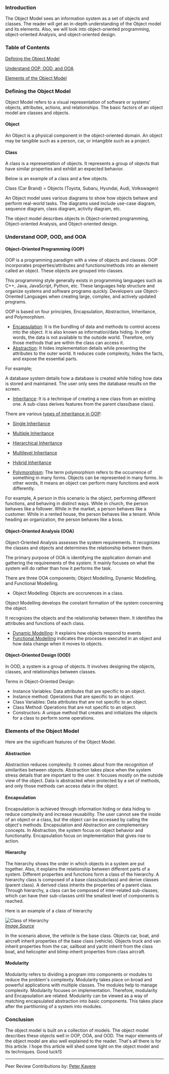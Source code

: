 ### Introduction
The Object Model sees an information system as a set of objects and classes. The reader will get an in-depth understanding of the Object model and its elements. Also, we will look into object-oriented programming, object-oriented Analysis, and object-oriented design.

### Table of Contents
[Defining the Object Model](#defining-the-object-model)

[Understand OOP, OOD, and OOA](#understand-oop-ood-and-ooa)

[Elements of the Object Model](#elements-of-the-object-model)

### Defining the Object Model
Object Model refers to a visual representation of software or systems' objects, attributes, actions, and relationships. The basic factors of an object model are classes and objects.

#### Object
An Object is a physical component in the object-oriented domain. An object may be tangible such as a person, car, or intangible such as a project.

#### Class
A class is a representation of objects. It represents a group of objects that have similar properties and exhibit an expected behavior.

Below is an example of a class and a few objects.

Class (Car Brand) = Objects (Toyota, Subaru, Hyundai, Audi, Volkswagen)

An Object model uses various diagrams to show how objects behave and perform real-world tasks. The diagrams used include use-case diagram, sequence diagram, class diagram, activity diagram, etc.

The object model describes objects in Object-oriented programming, Object-oriented Analysis, and Object-oriented design.

### Understand OOP, OOD, and OOA

#### Object-Oriented Programming (OOP)
OOP is a programming paradigm with a view of objects and classes. OOP incorporates properties/attributes and functions/methods into an element called an object. These objects are grouped into classes.

This programming style generally exists in programming languages such as C++, Java, JavaScript, Python, etc. These languages help structure and organize systems and software programs quickly. Developers use Object-Oriented Languages when creating large, complex, and actively updated programs.

OOP is based on four principles, Encapsulation, Abstraction, Inheritance, and Polymorphism.

- [Encapsulation](https://en.wikipedia.org/wiki/Encapsulation_(computer_programming)): It is the bundling of data and methods to control access into the object. It is also known as information/data hiding. In other words, the data is not available to the outside world. Therefore, only those methods that are within the class can access it.
- [Abstraction](https://stackify.com/oop-concept-abstraction/#:~:text=Abstraction%20is%20one%20of%20the,unnecessary%20details%20from%20the%20user.&amp;text=That&#39;s%20a%20very%20generic%20concept,everywhere%20in%20the%20real%20world.): It hides implementation details while presenting the attributes to the outer world. It reduces code complexity, hides the facts, and expose the essential parts.

For example;

A database system details how a database is created while hiding how data is stored and maintained. The user only sees the database results on the screen.

- [Inheritance](https://en.wikipedia.org/wiki/Inheritance_(object-oriented_programming)): It is a technique of creating a new class from an existing one. A sub-class derives features from the parent class(base class).

There are various [types of inheritance in OOP](https://en.wikipedia.org/wiki/Inheritance_(object-oriented_programming)):

- [Single Inheritance](https://www.techopedia.com/definition/22104/single-inheritance#:~:text=Definition%20%2D%20What%20does%20Single%20Inheritance,features%20to%20the%20existing%20code.)
- [Multiple Inheritance](https://en.wikipedia.org/wiki/Multiple_inheritance#:~:text=Multiple%20inheritance%20is%20a%20feature,parent%20object%20or%20parent%20class.)
- [Hierarchical Inheritance](http://www.trytoprogram.com/cplusplus-programming/hierarchical-inheritance/)
- [Multilevel Inheritance](https://www.w3schools.com/cpp/cpp_inheritance_multilevel.asp)
- [Hybrid Inheritance](https://www.oreilly.com/library/view/object-oriented-programming/9789332503663/xhtml/head-0487.xhtml)

- [Polymorphism](https://www.tutorialspoint.com/java/java_polymorphism.htm#:~:text=Polymorphism%20is%20the%20ability%20of,to%20a%20child%20class%20object.&amp;text=In%20Java%2C%20all%20Java%20objects,and%20for%20the%20class%20Object.): The term polymorphism refers to the occurrence of something in many forms. Objects can be represented in many forms. In other words, It means an object can perform many functions and work differently.

For example,
A person in this scenario is the object, performing different functions, and behaving in distinct ways. 
While in church, the person behaves like a follower.
While in the market, a person behaves like a customer.
While in a rented house, the person behaves like a tenant.
While heading an organization, the person behaves like a boss.

#### Object-Oriented Analysis (OOA)
Object-Oriented Analysis assesses the system requirements. It recognizes the classes and objects and determines the relationship between them.

The primary purpose of OOA is identifying the application domain and gathering the requirements of the system. It mainly focuses on what the system will do rather than how it performs the task.

There are three OOA components; Object Modelling, Dynamic Modelling, and Functional Modelling.

- Object Modelling: Objects are occrurences in a class.

Object Modelling develops the constant formation of the system concerning the object.

It recognizes the objects and the relationship between them. It identifies the attributes and functions of each class.

- [Dynamic Modelling](https://www.wisdomjobs.com/e-university/object-oriented-analysis-and-design-tutorial-2107/ooad-dynamic-modeling-26532.html): It explains how objects respond to events
- [Functional Modelling](https://www.tutorialspoint.com/object_oriented_analysis_design/ooad_functional_modeling.htm#:~:text=Functional%20Modelling%20gives%20the%20process,Data%20Flow%20Diagrams%20(DFDs).) indicates the processes executed in an object and how data change when it moves to objects.

#### Object-Oriented Design (OOD)
In OOD, a system is a group of objects. It involves designing the objects, classes, and relationships between classes.

Terms in Object-Oriented Design:

- Instance Variables: Data attributes that are specific to an object.
- Instance method: Operations that are specific to an object.
- Class Variables: Data attributes that are not specific to an object.
- Class Method: Operations that are not specific to an object.
- Constructors: A unique method that creates and initializes the objects for a class to perform some operations.

### Elements of the Object Model
Here are the significant features of the Object Model.

#### Abstraction
Abstraction reduces complexity. It comes about from the recognition of similarities between objects. Abstraction takes place when the system stress details that are important to the user. It focuses mostly on the outside view of the object. Data is abstracted when protected by a set of methods, and only those methods can access data in the object.

#### Encapsulation
Encapsulation is achieved through information hiding or data hiding to reduce complexity and increase reusability. The user cannot see the inside of an object or a class, but the object can be accessed by calling the object's methods. Encapsulation and Abstraction are complementary concepts. In Abstraction, the system focus on object behavior and functionality. Encapsulation focus on implementation that gives rise to action.

#### Hierarchy
The hierarchy shows the order in which objects in a system are put together. Also, it explains the relationship between different parts of a system. Different properties and functions form a class of the hierarchy.
A hierarchy class is composed of a base class(subclass) and derive classes (parent class). A derived class inherits the properties of a parent class. Through hierarchy, a class can be composed of inter-related sub-classes, which can have their sub-classes until the smallest level of components is reached.

Here is an example of a class of hierarchy

![Class of Hierarchy](/engineering-education/basics-of-the-object-model/hierarchy.gif)<br>
*[Image Source](http://www.dba-oracle.com/t_object_class_hierarchies_design.htm)*

In the scenario above, the vehicle is the base class. Objects car, boat, and aircraft inherit properties of the base class (vehicle). Objects truck and van inherit properties from the car, sailboat and yacht inherit from the class boat, and helicopter and blimp inherit properties from class aircraft.  

#### Modularity
Modularity refers to dividing a program into components or modules to reduce the problem's complexity. Modularity takes place on broad and powerful applications with multiple classes. The modules help to manage complexity. Modularity focuses on implementation. Therefore, modularity and Encapsulation are related. Modularity can be viewed as a way of matching encapsulated abstraction into basic components. This takes place after the partitioning of a system into modules.

### Conclusion
The object model is built on a collection of models. The object model describes these objects well in OOP, OOA, and OOD. The major elements of the object model are also well explained to the reader.
That's all there is for this article. I hope this article  will shed some light on the object model and its techniques. Good luck!S

---
Peer Review Contributions by: [Peter Kayere](/engineering-education/authors/peter-kayere/)
